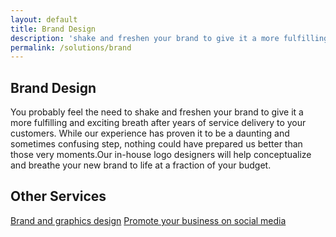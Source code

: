 ```yaml
---
layout: default
title: Brand Design
description: 'shake and freshen your brand to give it a more fulfilling and exciting breath after years of service delivery to your customers.'
permalink: /solutions/brand
---
```

<section class = 'division about transparent'>
    <div class = 'half'>
        <h1>Brand Design</h1>
        <p>You probably feel the need to shake and freshen your brand to give it a more fulfilling and exciting breath after years of service delivery to your customers. While our experience has proven it to be a daunting and sometimes confusing step, nothing could have prepared us better than those very moments.Our in-house logo designers will help conceptualize and breathe your new brand to life at a fraction of your budget.</p>
    </div>
    <div class = 'center-text half'>
    <h2>Other Services</h2>
    <div class = 'expand-me green'>
      <a href = '/solutions/brand'><i class = 'icon icon-share'></i> Brand and graphics design</a>
      <a href = '/solutions/social'><i class = 'icon icon-share'></i> Promote your business on social media</a>
    </div>
  </div>
</section>